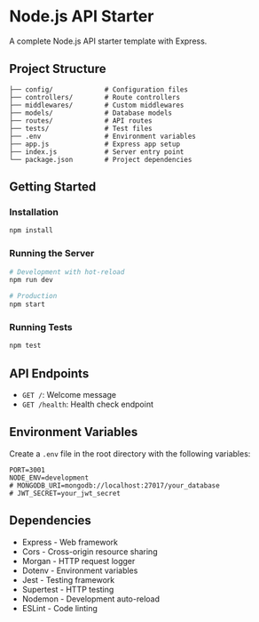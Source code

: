 # Node.js API Starter

A complete Node.js API starter template with Express.

## Project Structure

```
├── config/             # Configuration files
├── controllers/        # Route controllers
├── middlewares/        # Custom middlewares
├── models/             # Database models
├── routes/             # API routes
├── tests/              # Test files
├── .env                # Environment variables
├── app.js              # Express app setup
├── index.js            # Server entry point
└── package.json        # Project dependencies
```

## Getting Started

### Installation

```bash
npm install
```

### Running the Server

```bash
# Development with hot-reload
npm run dev

# Production
npm start
```

### Running Tests

```bash
npm test
```

## API Endpoints

- `GET /`: Welcome message
- `GET /health`: Health check endpoint

## Environment Variables

Create a `.env` file in the root directory with the following variables:

```
PORT=3001
NODE_ENV=development
# MONGODB_URI=mongodb://localhost:27017/your_database
# JWT_SECRET=your_jwt_secret
```

## Dependencies

- Express - Web framework
- Cors - Cross-origin resource sharing
- Morgan - HTTP request logger
- Dotenv - Environment variables
- Jest - Testing framework
- Supertest - HTTP testing
- Nodemon - Development auto-reload
- ESLint - Code linting 